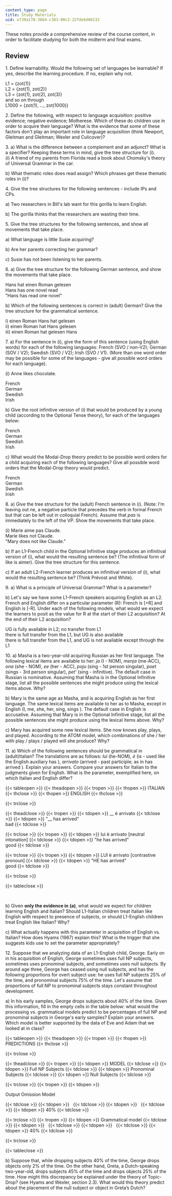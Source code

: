 ```yaml
---
content_type: page
title: Study Materials
uid: e739a178-36b4-c383-00c2-22fde6d86132
---
```


These notes provide a comprehensive review of the course content, in order to facilitate studying for both the midterm and final exams.

Review
------

1\. Define learnability. Would the following set of languages be learnable? If yes, describe the learning procedure. If no, explain why not.

L1 = {zot(1)}  
L2 = {zot(1), zot(2)}  
L3 = {zot(1), zot(2), zot(3)}  
and so on through  
L1000 = {zot(1), …, zot(1000)}

2\. Define the following, with respect to language acquisition: positive evidence; negative evidence; Motherese. Which of these do children use in order to acquire their language? What is the evidence that some of these factors don't play an important role in language acquisition (think Newport, Gleitman and Gleitman; Wexler and Culicover)?

3\. a) What is the difference between a complement and an adjunct? What is a specifier? Keeping these terms in mind, give the tree structure for (i).  
(i) A friend of my parents from Florida read a book about Chomsky's theory of Universal Grammar in the car.

b) What thematic roles does read assign? Which phrases get these thematic roles in (i)?

4\. Give the tree structures for the following sentences - include IPs and CPs.

a) Two researchers in Bill's lab want for this gorilla to learn English.

b) The gorilla thinks that the researchers are wasting their time.

5\. Give the tree structures for the following sentences, and show all movements that take place.

a) What language is little Susie acquiring?

b) Are her parents correcting her grammar?

c) Susie has not been listening to her parents.

6\. a) Give the tree structure for the following German sentence, and show the movements that take place.

Hans hat einen Roman gelesen  
Hans has one novel read  
"Hans has read one novel"

b) Which of the following sentences is correct in (adult) German? Give the tree structure for the grammatical sentence.

i) einen Roman Hans hat gelesen  
ii) einen Roman hat Hans gelesen  
iii) einen Roman hat gelesen Hans

7\. a) For the sentence in (i), give the form of this sentence (using English words) for each of the following languages: French (SVO / non-V2); German (SOV / V2); Swedish (SVO / V2); Irish (SVO / V1). (More than one word order may be possible for some of the languages - give all possible word orders for each language).

(i) Anne likes chocolate.

French  
German  
Swedish  
Irish

b) Give the root infinitive version of (i) that would be produced by a young child (according to the Optional Tense theory), for each of the languages below:

French  
German  
Swedish  
Irish

c) What would the Modal-Drop theory predict to be possible word orders for a child acquiring each of the following languages? Give all possible word orders that the Modal-Drop theory would predict.

French  
German  
Swedish  
Irish

8\. a) Give the tree structure for the (adult) French sentence in (i). (Note: I'm leaving out ne, a negative particle that precedes the verb in formal French but that can be left out in colloquial French). Assume that _pas_ is immediately to the left of the VP. Show the movements that take place.

(i) Marie aime pas Claude.  
Marie likes not Claude.  
"Mary does not like Claude."

b) If an L1-French child in the Optional Infinitive stage produces an infinitival version of (i), what would the resulting sentence be? (The infinitival form of like is aimer). Give the tree structure for this sentence.

c) If an adult L2-French learner produces an infinitival version of (i), what would the resulting sentence be? (Think Prévost and White).

9\. a) What is a principle of Universal Grammar? What is a parameter?

b) Let's say we have some L1-French speakers acquiring English as an L2. French and English differ on a particular parameter (R): French is \[+R\] and English is \[-R\]. Under each of the following models, what would we expect the learners to posit as the value for R at the start of their L2 acquisition? At the end of their L2 acquisition?

UG is fully available in L2; no transfer from L1  
there is full transfer from the L1, but UG is also available  
there is full transfer from the L1, and UG is not available except through the L1

10\. a) Masha is a two-year-old acquiring Russian as her first language. The following lexical items are available to her: _ja_ (I - NOM), _menja_ (me-ACC), _ona_ (she - NOM), _ee_ (her - ACC), _poju_ (sing - 1st person singular), _poet_ (sings - 3rd person singular), _pet'_ (sing - infinitive). The default case in Russian is nominative. Assuming that Masha is in the Optional Infinitive stage, list all the possible sentences she might produce using the lexical items above. Why?

b) Mary is the same age as Masha, and is acquiring English as her first language. The same lexical items are available to her as to Masha, except in English (I, me, she, her, sing, sings ). The default case in English is accusative. Assuming that Mary is in the Optional Infinitive stage, list all the possible sentences she might produce using the lexical items above. Why?

c) Mary has acquired some new lexical items. She now knows play, plays, and played. According to the ATOM model, which combinations of she / her with play / plays / played will she produce? Why?

11\. a) Which of the following sentences should be grammatical in (adult)Italian? The translations are as follows: _lui_ (he-NOM), _è_ (is - used like the English auxiliary has ), _arrivato_ (arrived - past participle; as in has arrived ). Explain your answers. Compare your answers for Italian to the judgments given for English. What is the parameter, exemplified here, on which Italian and English differ?

{{< tableopen >}}
{{< theadopen >}}
{{< tropen >}}
{{< thopen >}}
ITALIAN
{{< thclose >}}
{{< thopen >}}
ENGLISH
{{< thclose >}}

{{< trclose >}}

{{< theadclose >}}
{{< tropen >}}
{{< tdopen >}}
\_\_ è arrivato
{{< tdclose >}}
{{< tdopen >}}
"\_\_ has arrived"  
bad
{{< tdclose >}}

{{< trclose >}}
{{< tropen >}}
{{< tdopen >}}
lui è arrivato \[neutral intonation\]
{{< tdclose >}}
{{< tdopen >}}
"he has arrived"  
good
{{< tdclose >}}

{{< trclose >}}
{{< tropen >}}
{{< tdopen >}}
LUI è arrivato \[contrastive pronoun\]
{{< tdclose >}}
{{< tdopen >}}
"HE has arrived"  
good
{{< tdclose >}}

{{< trclose >}}

{{< tableclose >}}

  
 

b) Given **only the evidence in** **(a)**, what would we expect for children learning English and Italian? Should L1-Italian children treat Italian like English with respect to presence of subjects, or should L1-English children treat English like Italian? Why?

c) What actually happens with this parameter in acquisition of English vs. Italian? How does Hyams (1987) explain this? What is the trigger that she suggests kids use to set the parameter appropriately?

12\. Suppose that we analyzing data of an L1-English child, George. Early on in his acquisition of English, George sometimes uses full NP subjects, sometimes uses pronominal subjects, and sometimes uses null subjects. By around age three, George has ceased using null subjects, and has the following proportions for overt subject use: he uses full NP subjects 25% of the time, and pronominal subjects 75% of the time. Let's assume that proportions of full NP to pronominal subjects stays constant throughout development.

a) In his early samples, George drops subjects about 40% of the time. Given this information, fill in the empty cells in the table below: what would the processing vs. grammatical models predict to be percentages of full NP and pronominal subjects in George's early samples? Explain your answers. Which model is better supported by the data of Eve and Adam that we looked at in class?

{{< tableopen >}}
{{< theadopen >}}
{{< tropen >}}
{{< thopen >}}
PREDICTIONS
{{< thclose >}}

{{< trclose >}}

{{< theadclose >}}
{{< tropen >}}
{{< tdopen >}}
MODEL
{{< tdclose >}}
{{< tdopen >}}
Full NP Subjects
{{< tdclose >}}
{{< tdopen >}}
Pronominal Subjects
{{< tdclose >}}
{{< tdopen >}}
Null Subjects
{{< tdclose >}}

{{< trclose >}}
{{< tropen >}}
{{< tdopen >}}


Output Omission Model


{{< tdclose >}}
{{< tdopen >}}
 
{{< tdclose >}}
{{< tdopen >}}
 
{{< tdclose >}}
{{< tdopen >}}
40%
{{< tdclose >}}

{{< trclose >}}
{{< tropen >}}
{{< tdopen >}}
Grammatical model
{{< tdclose >}}
{{< tdopen >}}
 
{{< tdclose >}}
{{< tdopen >}}
 
{{< tdclose >}}
{{< tdopen >}}
40%
{{< tdclose >}}

{{< trclose >}}

{{< tableclose >}}

b) Suppose that, while dropping subjects 40% of the time, George drops objects only 2% of the time. On the other hand, Greta, a Dutch-speaking two-year-old, drops subjects 45% of the time and drops objects 25% of the time. How might this discrepancy be explained under the theory of Topic-Drop? (see Hyams and Wexler, section 2.3). What would this theory predict about the placement of the null subject or object in Greta’s Dutch?